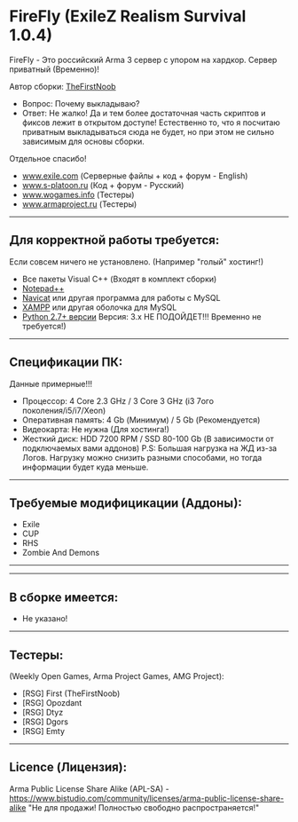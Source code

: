 # FireFly (ExileZ Realism Survival 1.0.4)
FireFly - Это российский Arma 3 сервер с упором на хардкор. Сервер приватный (Временно)!

Автор сборки: [TheFirstNoob](https://vk.com/thefirstnoob)

* Вопрос: Почему выкладываю?
* Ответ: Не жалко! Да и тем более достаточная часть скриптов и фиксов лежит в открытом доступе! Естественно то, что я посчитаю приватным выкладываться сюда не будет, но при этом не сильно зависимым для основы сборки. 

Отдельное спасибо!  
* www.exile.com (Серверные файлы + код + форум - English)  
* www.s-platoon.ru (Код + форум - Русский)  
* www.wogames.info (Тестеры)  
* www.armaproject.ru (Тестеры)  

--------------------------
Для корректной работы требуется:
--------------------------
Если совсем ничего не установлено. (Например "голый" хостинг!)

* Все пакеты Visual C++ (Входят в комплект сборки)
* [Notepad++](http://www.notepad-plus-plus.org/download/)
* [Navicat](http://www.yadi.sk/d/YloWgCGM60FL2) или другая программа для работы с MySQL
* [XAMPP](http://www.apachefriends.org/download.html) или другая оболочка для MySQL
* [Python 2.7+ версии](http://www.python.org/downloads/) Версия: 3.х НЕ ПОДОЙДЕТ!!! Временно не требуется!)

--------------------------
Спецификации ПК:
--------------------------
Данные примерные!!!

* Процессор: 4 Core 2.3 GHz / 3 Core 3 GHz (i3 7ого поколения/i5/i7/Xeon)
* Оперативная память: 4 Gb (Минимум) / 5 Gb (Рекомендуется)
* Видеокарта: Не нужна (Для хостинга!)
* Жесткий диск: HDD 7200 RPM / SSD 80-100 Gb (В зависимости от подключаемых вами аддонов)
P.S: Большая нагрузка на ЖД из-за Логов.
Нагрузку можно снизить разными способами, но тогда информации будет куда меньше.

--------------------------
Требуемые модифицикации (Аддоны):
--------------------------
* Exile
* CUP
* RHS
* Zombie And Demons
--------------------------

--------------------------
В сборке имеется:
--------------------------

* Не указано!

--------------------------
Тестеры:
--------------------------
(Weekly Open Games, Arma Project Games, AMG Project):  
* [RSG] First (TheFirstNoob)
* [RSG] Opozdant
* [RSG] Dtyz
* [RSG] Dgors
* [RSG] Emty

--------------------------
Licence (Лицензия):
--------------------------
Arma Public License Share Alike (APL-SA) - https://www.bistudio.com/community/licenses/arma-public-license-share-alike
"Не для продажи! Полностью свободно распространяется!"
